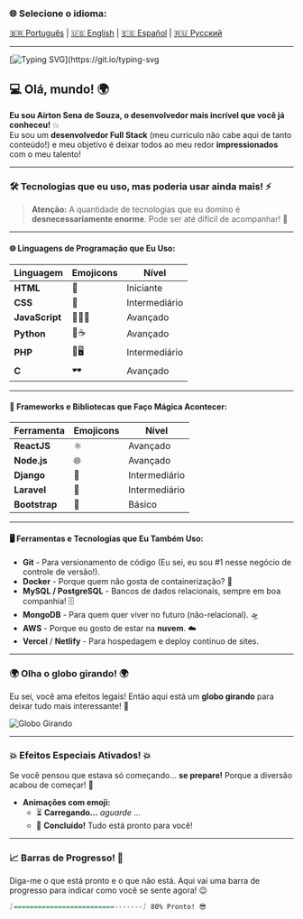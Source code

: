 
### 🌐 Selecione o idioma:

[🇧🇷 Português](README.pt.md) | [🇺🇸 English](README.en.md) | [🇪🇸 Español](README.es.md) | [🇷🇺 Русский](README.ru.md)

---

[![Typing SVG](https://readme-typing-svg.herokuapp.com?font=Ubuntu+Mono&size=40&pause=1000&color=ADD8E6&background=FFCC0000&center=true&vCenter=true&width=435&lines=%D0%9F%D1%80%D0%B8%D0%B2%D0%B5%D1%82%2C+%D0%BC%D0%B8%D1%80!;%D0%AF+A%D0%B9%D1%80%D1%82%D0%BE%D0%BD+%D0%A1%D0%B5%D0%BD%D0%B0.;%D0%94%D0%BE%D0%B1%D1%80%D0%BE+%D0%BF%D0%BE%D0%B6%D0%B0%D0%BB%D0%BE%D0%B2%D0%B0%D1%82%D1%8C!)](https://git.io/typing-svg

## 💻 Olá, mundo! 🌍

**Eu sou Airton Sena de Souza, o desenvolvedor mais incrível que você já conheceu!** 💥  
Eu sou um **desenvolvedor Full Stack** (meu currículo não cabe aqui de tanto conteúdo!) e meu objetivo é deixar todos ao meu redor **impressionados** com o meu talento!

---

### 🛠️ Tecnologias que eu uso, mas poderia usar ainda mais! ⚡️

> **Atenção:** A quantidade de tecnologias que eu domino é **desnecessariamente enorme**. Pode ser até difícil de acompanhar! 👀

---

#### 🌐 **Linguagens de Programação que Eu Uso:**

| Linguagem   | Emojicons | Nível |
|-------------|-----------|-------|
| **HTML**    | 👑       | Iniciante |
| **CSS**     | 💅       | Intermediário |
| **JavaScript** | 🧙‍♂️✨ | Avançado |
| **Python**  | 🤖☕     | Avançado |
| **PHP**     | 🔧🖥     | Intermediário |
| **C**       | 🕶       | Avançado |

---

#### 🎨 **Frameworks e Bibliotecas que Faço Mágica Acontecer:**

| Ferramenta       | Emojicons  | Nível     |
|------------------|------------|-----------|
| **ReactJS**      | ⚛️        | Avançado  |
| **Node.js**      | 🌐        | Avançado  |
| **Django**       | 🐍        | Intermediário |
| **Laravel**      | 🚀        | Intermediário |
| **Bootstrap**    | 💅        | Básico    |

---

#### 🖥️ **Ferramentas e Tecnologias que Eu Também Uso:**

- **Git** - Para versionamento de código (Eu sei, eu sou #1 nesse negócio de controle de versão!).
- **Docker** - Porque quem não gosta de containerização? 🐳
- **MySQL / PostgreSQL** - Bancos de dados relacionais, sempre em boa companhia! 🗄️
- **MongoDB** - Para quem quer viver no futuro (não-relacional). 🛸
- **AWS** - Porque eu gosto de estar na **nuvem**. ☁️
- **Vercel** / **Netlify** - Para hospedagem e deploy contínuo de sites.

---

### 🌍 **Olha o globo girando!** 🌍

Eu sei, você ama efeitos legais! Então aqui está um **globo girando** para deixar tudo mais interessante! 🚀

![Globo Girando](https://media.giphy.com/media/3o6MbsldYkfbv1mBti/giphy.gif)

---

### 💥 Efeitos Especiais Ativados! 💥

Se você pensou que estava só começando... **se prepare!** Porque a diversão acabou de começar! 🎉

- **Animações com emoji:**
  - ⏳ **Carregando...** *aguarde* ...
  - 🎉 **Concluído!** Tudo está pronto para você!

---

### 📈 **Barras de Progresso!** 🚀

Diga-me o que está pronto e o que não está. Aqui vai uma barra de progresso para indicar como você se sente agora! 😉

```md
[=========================-------] 80% Pronto! 😎
